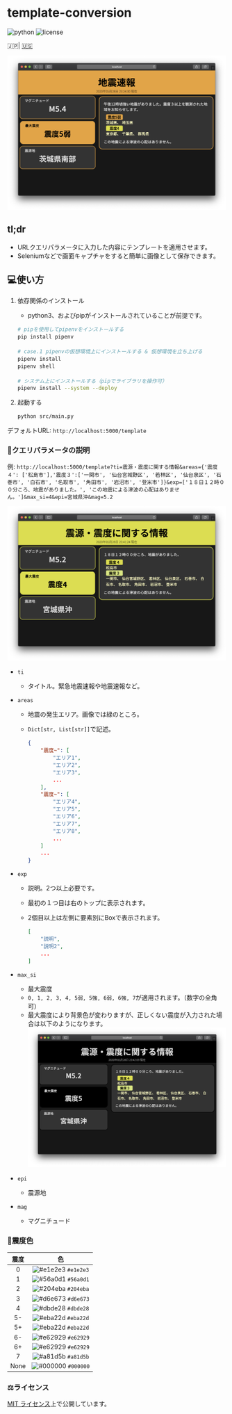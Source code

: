 # template-conversion

![python](https://img.shields.io/github/pipenv/locked/python-version/earthquake-alert/template-conversion?style=flat-square)
![license](https://img.shields.io/github/license/earthquake-alert/template-conversion?style=flat-square)

🇯🇵| [🇺🇸](documents/README_en.md)

![image](assets/demo_1.png)

## tl;dr

- URLクエリパラメータに入力した内容にテンプレートを適用させます。
- Seleniumなどで画面キャプチャをすると簡単に画像として保存できます。

## 💻使い方

1. 依存関係のインストール
   - python3、およびpipがインストールされていることが前提です。

    ```bash
    # pipを使用してpipenvをインストールする
    pip install pipenv

    # case.1 pipenvの仮想環境上にインストールする & 仮想環境を立ち上げる
    pipenv install
    pipenv shell

    # システム上にインストールする（pipでライブラリを操作可）
    pipenv install --system --deploy
    ```

2. 起動する

    ```bash
    python src/main.py
    ```

デフォルトURL: `http://localhost:5000/template`

### 📒クエリパラメータの説明

例: `http://localhost:5000/template?ti=震源・震度に関する情報&areas={'震度４': ['松島市'],'震度３':['一関市', '仙台宮城野区', '若林区', '仙台泉区', '石巻市', '白石市', '名取市', '角田市', '岩沼市', '登米市']}&exp=['１８日１２時００分ころ、地震がありました。', 'この地震による津波の心配はありません。']&max_si=4&epi=宮城県沖&mag=5.2`

![image](assets/demo_2.png)

- `ti`
  - タイトル。緊急地震速報や地震速報など。
- `areas`
  - 地震の発生エリア。画像では緑のところ。
  - `Dict[str, List[str]]`で記述。

    ```json
    {
        "震度~": [
            "エリア1",
            "エリア2",
            "エリア3",
            ...
        ],
        "震度~": [
            "エリア4",
            "エリア5",
            "エリア6",
            "エリア7",
            "エリア8",
            ...
        ]
        ...
    }
    ```

- `exp`
  - 説明。2つ以上必要です。
  - 最初の１つ目は右のトップに表示されます。
  - 2個目以上は左側に要素別にBoxで表示されます。

    ```json
    [
        "説明",
        "説明2",
        ...
    ]
    ```

- `max_si`
  - 最大震度
  - `0, 1, 2, 3, 4, 5弱, 5強, 6弱, 6強, 7`が適用されます。（数字の全角可）
  - 最大震度により背景色が変わりますが、正しくない震度が入力された場合は以下のようになります。
    ![image](assets/demo_3.png)
- `epi`
  - 震源地
- `mag`
  - マグニチュード

### 🎨震度色

| 震度  |                                    色                                     |
| :---: | :-----------------------------------------------------------------------: |
|   0   | ![#e1e2e3](https://via.placeholder.com/15/e1e2e3/000000?text=+) `#e1e2e3` |
|   1   | ![#56a0d1](https://via.placeholder.com/15/56a0d1/000000?text=+) `#56a0d1` |
|   2   | ![#204eba](https://via.placeholder.com/15/204eba/000000?text=+) `#204eba` |
|   3   | ![#d6e673](https://via.placeholder.com/15/d6e673/000000?text=+) `#d6e673` |
|   4   | ![#dbde28](https://via.placeholder.com/15/dbde28/000000?text=+) `#dbde28` |
|  5-   | ![#eba22d](https://via.placeholder.com/15/eba22d/000000?text=+) `#eba22d` |
|  5+   | ![#eba22d](https://via.placeholder.com/15/eba22d/000000?text=+) `#eba22d` |
|  6-   | ![#e62929](https://via.placeholder.com/15/e62929/000000?text=+) `#e62929` |
|  6+   | ![#e62929](https://via.placeholder.com/15/e62929/000000?text=+) `#e62929` |
|   7   | ![#a81d5b](https://via.placeholder.com/15/a81d5b/000000?text=+) `#a81d5b` |
| None  | ![#000000](https://via.placeholder.com/15/000000/000000?text=+) `#000000` |

### ⚖ライセンス

[MIT ライセンス](LICENSE)上で公開しています。
